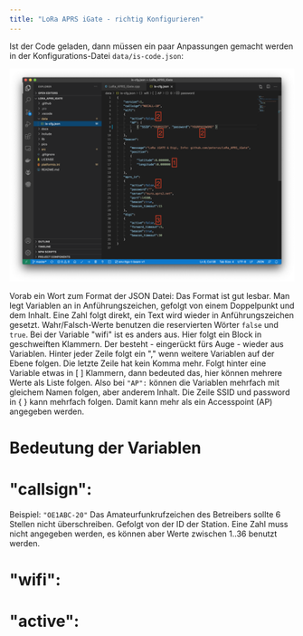 ```yaml
---
title: "LoRa APRS iGate - richtig Konfigurieren"
---
```


Ist der Code geladen, dann müssen ein paar Anpassungen gemacht werden in der Konfigurations-Datei `data/is-code.json`:

![iGate settings](/assets/docs/iGate_settings.png)

Vorab ein Wort zum Format der JSON Datei:
   Das Format ist gut lesbar. Man legt Variablen an in Anführungszeichen, gefolgt von einem Doppelpunkt und dem Inhalt. Eine Zahl folgt direkt, ein Text wird wieder in Anführungszeichen gesetzt. Wahr/Falsch-Werte benutzen die reservierten Wörter `false` und `true`. Bei der Variable "wifi" ist es anders aus. Hier folgt ein Block in geschweiften Klammern. Der besteht - eingerückt fürs Auge - wieder aus Variablen. Hinter jeder Zeile folgt ein "," wenn weitere Variablen auf der Ebene folgen. Die letzte Zeile hat kein Komma mehr.  Folgt hinter eine Variable etwas in [ ] Klammern, dann bedeuted das, hier können mehrere Werte als Liste folgen. Also bei `"AP":` können die Variablen mehrfach mit gleichem Namen folgen, aber anderem Inhalt.  Die Zeile SSID und password in { } kann mehrfach folgen. Damit kann mehr als ein Accesspoint (AP) angegeben werden. 

Bedeutung der Variablen
===

"callsign":
====
Beispiel:  `"OE1ABC-20"`
Das Amateurfunkrufzeichen des Betreibers sollte 6 Stellen nicht überschreiben. 
Gefolgt von der ID der Station. Eine Zahl muss nicht angegeben werden, es können aber Werte zwischen 1..36 benutzt werden. 

"wifi":
====
"active":
=====


